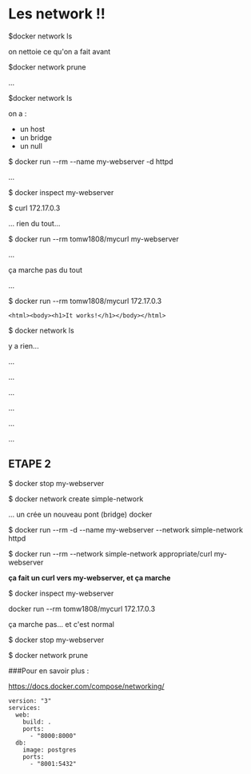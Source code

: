 # Les network !!


$docker network ls


on nettoie ce qu'on a fait avant

$docker network prune

...

$docker network ls

on a :

* un host
* un bridge
* un null


$ docker run --rm --name my-webserver -d httpd


...

$ docker inspect my-webserver

$ curl 172.17.0.3

... rien du tout...

$ docker run --rm tomw1808/mycurl my-webserver
 
...

ça marche pas du tout

...


$ docker run --rm tomw1808/mycurl 172.17.0.3

    <html><body><h1>It works!</h1></body></html>


$ docker network ls

y a rien...




...


...


...


...


...


...


## ETAPE 2

$ docker stop my-webserver

$ docker network create simple-network

... un crée un nouveau pont (bridge) docker


$ docker run --rm -d --name my-webserver --network simple-network httpd


$ docker run --rm --network simple-network appropriate/curl my-webserver

__ça fait un curl vers my-webserver, et ça marche__

$ docker inspect my-webserver

docker run --rm tomw1808/mycurl 172.17.0.3

ça marche pas...   et c'est normal

$ docker stop my-webserver

$ docker network prune

###Pour en savoir plus : 

https://docs.docker.com/compose/networking/

    version: "3"
    services:
      web:
        build: .
        ports:
          - "8000:8000"
      db:
        image: postgres
        ports:
          - "8001:5432"
    
    
